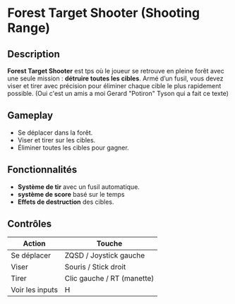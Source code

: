 #  Forest Target Shooter (Shooting Range)

## Description  
**Forest Target Shooter** est tps où le joueur se retrouve en pleine forêt avec une seule mission : **détruire toutes les cibles**. Armé d’un fusil, vous devez viser et tirer avec précision pour éliminer chaque cible le plus rapidement possible. (Oui c'est un amis a moi Gerard "Potiron" Tyson qui a fait ce texte)

## Gameplay  
- Se déplacer dans la forêt.  
- Viser et tirer sur les cibles.  
- Éliminer toutes les cibles pour gagner.  

## Fonctionnalités  
- **Système de tir** avec un fusil automatique.   
- **système de score** basé sur le temps
- **Effets de destruction** des cibles.

## Contrôles  
| Action        | Touche |
|--------------|--------|
| Se déplacer  | ZQSD / Joystick gauche |
| Viser        | Souris / Stick droit |
| Tirer        | Clic gauche / RT (manette) |
| Voir les inputs| H |
